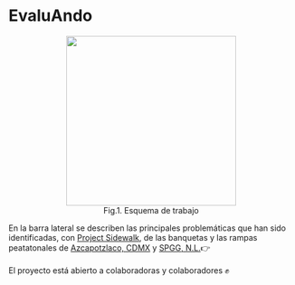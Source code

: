 # EvaluAndo
<p align="center">
<img src="https://user-images.githubusercontent.com/50057640/84028490-1bcd1a80-a991-11ea-8b3d-2dce01eb73b6.jpg" height="300">
<br>
Fig.1. Esquema de trabajo 
</p>

En la barra lateral se describen las principales problemáticas que han sido identificadas, con [Project Sidewalk](https://github.com/ProjectSidewalk), de las banquetas y las rampas peatatonales de [Azcapotzlaco, CDMX](https://sidewalk-cdmx.cs.washington.edu/) y [SPGG, N.L.](https://sidewalk-spgg.cs.washington.edu/):point_right:
<br><br>
El proyecto está abierto a colaboradoras y colaboradores :fist:
